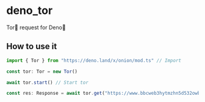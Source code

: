 # deno_tor
Tor🧅 request for Deno🦕
## How to use it
```ts
import { Tor } from "https://deno.land/x/onion/mod.ts" // Import

const tor: Tor = new Tor()

await tor.start() // Start tor

const res: Response = await tor.get("https://www.bbcweb3hytmzhn5d532owbu6oqadra5z3ar726vq5kgwwn6aucdccrad.onion") // BBC Website on darkweb
```
